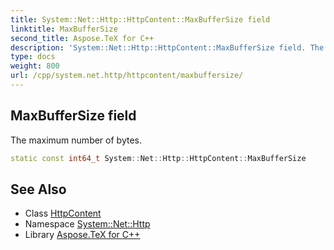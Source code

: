 ```yaml
---
title: System::Net::Http::HttpContent::MaxBufferSize field
linktitle: MaxBufferSize
second_title: Aspose.TeX for C++
description: 'System::Net::Http::HttpContent::MaxBufferSize field. The maximum number of bytes in C++.'
type: docs
weight: 800
url: /cpp/system.net.http/httpcontent/maxbuffersize/
---
```

## MaxBufferSize field


The maximum number of bytes.

```cpp
static const int64_t System::Net::Http::HttpContent::MaxBufferSize
```

## See Also

* Class [HttpContent](../)
* Namespace [System::Net::Http](../../)
* Library [Aspose.TeX for C++](../../../)
